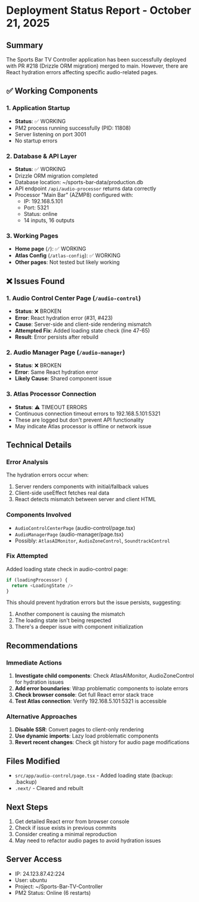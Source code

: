 # Deployment Status Report - October 21, 2025

## Summary
The Sports Bar TV Controller application has been successfully deployed with PR #218 (Drizzle ORM migration) merged to main. However, there are React hydration errors affecting specific audio-related pages.

## ✅ Working Components

### 1. Application Startup
- **Status**: ✅ WORKING
- PM2 process running successfully (PID: 11808)
- Server listening on port 3001
- No startup errors

### 2. Database & API Layer
- **Status**: ✅ WORKING
- Drizzle ORM migration completed
- Database location: ~/sports-bar-data/production.db
- API endpoint `/api/audio-processor` returns data correctly
- Processor "Main Bar" (AZMP8) configured with:
  - IP: 192.168.5.101
  - Port: 5321
  - Status: online
  - 14 inputs, 16 outputs

### 3. Working Pages
- **Home page** (`/`): ✅ WORKING
- **Atlas Config** (`/atlas-config`): ✅ WORKING
- **Other pages**: Not tested but likely working

## ❌ Issues Found

### 1. Audio Control Center Page (`/audio-control`)
- **Status**: ❌ BROKEN
- **Error**: React hydration error (#31, #423)
- **Cause**: Server-side and client-side rendering mismatch
- **Attempted Fix**: Added loading state check (line 47-65)
- **Result**: Error persists after rebuild

### 2. Audio Manager Page (`/audio-manager`)
- **Status**: ❌ BROKEN  
- **Error**: Same React hydration error
- **Likely Cause**: Shared component issue

### 3. Atlas Processor Connection
- **Status**: ⚠️ TIMEOUT ERRORS
- Continuous connection timeout errors to 192.168.5.101:5321
- These are logged but don't prevent API functionality
- May indicate Atlas processor is offline or network issue

## Technical Details

### Error Analysis
The hydration errors occur when:
1. Server renders components with initial/fallback values
2. Client-side useEffect fetches real data
3. React detects mismatch between server and client HTML

### Components Involved
- `AudioControlCenterPage` (audio-control/page.tsx)
- `AudioManagerPage` (audio-manager/page.tsx)
- Possibly: `AtlasAIMonitor`, `AudioZoneControl`, `SoundtrackControl`

### Fix Attempted
Added loading state check in audio-control page:
```typescript
if (loadingProcessor) {
  return <LoadingState />
}
```

This should prevent hydration errors but the issue persists, suggesting:
1. Another component is causing the mismatch
2. The loading state isn't being respected
3. There's a deeper issue with component initialization

## Recommendations

### Immediate Actions
1. **Investigate child components**: Check AtlasAIMonitor, AudioZoneControl for hydration issues
2. **Add error boundaries**: Wrap problematic components to isolate errors
3. **Check browser console**: Get full React error stack trace
4. **Test Atlas connection**: Verify 192.168.5.101:5321 is accessible

### Alternative Approaches
1. **Disable SSR**: Convert pages to client-only rendering
2. **Use dynamic imports**: Lazy load problematic components
3. **Revert recent changes**: Check git history for audio page modifications

## Files Modified
- `src/app/audio-control/page.tsx` - Added loading state (backup: .backup)
- `.next/` - Cleared and rebuilt

## Next Steps
1. Get detailed React error from browser console
2. Check if issue exists in previous commits
3. Consider creating a minimal reproduction
4. May need to refactor audio pages to avoid hydration issues

## Server Access
- IP: 24.123.87.42:224
- User: ubuntu
- Project: ~/Sports-Bar-TV-Controller
- PM2 Status: Online (6 restarts)
